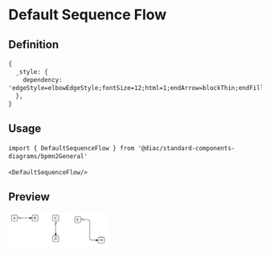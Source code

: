 # Default Sequence Flow

## Definition

```
{
  _style: { 
    dependency: 'edgeStyle=elbowEdgeStyle;fontSize=12;html=1;endArrow=blockThin;endFill=1;startArrow=dash;startFill=0;endSize=6;startSize=6;',
  },
}
```

## Usage

```
import { DefaultSequenceFlow } from '@diac/standard-components-diagrams/bpmn2General'

<DefaultSequenceFlow/>
```

## Preview

<img src="./default-sequence-flow.png" width="200"/>
